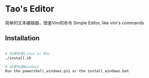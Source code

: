 # Tao's Editor

简单的文本编辑器，借鉴Vim的命令
Simple Editor, like vim's commands

## Installation
```bash

# 如果你是Linux or Mac
./install.sh

# 如果你是Windows
Run the powershell_windows.ps1 or the install_windows.bat